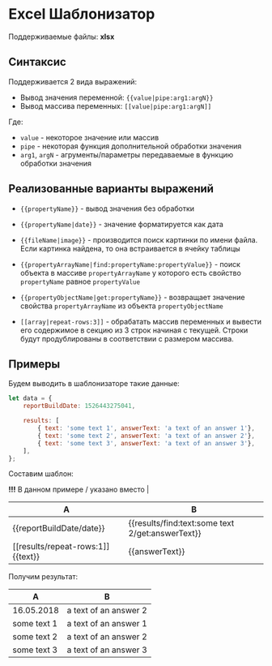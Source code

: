 # Excel Шаблонизатор

Поддерживаемые файлы: **xlsx**

## Синтаксис

Поддерживается 2 вида выражений:
* Вывод значения переменной: `{{value|pipe:arg1:argN}}`
* Вывод массива переменных: `[[value|pipe:arg1:argN]]`

Где:
* `value` - некоторое значение или массив
* `pipe` - некоторая функция дополнительной обработки значения
* `arg1`, `argN` - агрументы/параметры передаваемые в функцию обработки значения

## Реализованные варианты выражений

* `{{propertyName}}` - вывод значения без обработки
* `{{propertyName|date}}` - значение форматируется как дата 
* `{{fileName|image}}` - производится поиск картинки по имени файла. 
    Если картинка найдена, то она встраивается в ячейку таблицы
* `{{propertyArrayName|find:propertyName:propertyValue}}` - поиск объекта в массиве `propertyArrayName` 
    у которого есть свойство `propertyName` равное `propertyValue`
* `{{propertyObjectName|get:propertyName}}` - возвращает значение свойства `propertyArrayName` из объекта `propertyObjectName`     

* `[[array|repeat-rows:3]]` - обрабатать массив переменных и 
    вывести его содержимое в секцию из 3 строк начиная с текущей. 
    Строки будут продублированы в соответствии с размером массива.
    
## Примеры

Будем выводить в шаблонизаторе такие данные:
```javascript
let data = {
    reportBuildDate: 1526443275041,

    results: [
        { text: 'some text 1', answerText: 'a text of an answer 1'},
        { text: 'some text 2', answerText: 'a text of an answer 2'},
        { text: 'some text 3', answerText: 'a text of an answer 3'},
    ],
};
```
    
Составим шаблон:

**!!!** В данном примере / указано вместо |

| A | B |
|---|---|
|{{reportBuildDate/date}}| {{results/find:text:some text 2/get:answerText}} |
|[[results/repeat-rows:1]] {{text}}| {{answerText}} |

Получим результат:

| A     | B     |
|-------|-------|
| 16.05.2018 | a text of an answer 2 |
| some text 1 | a text of an answer 1 |
| some text 2 | a text of an answer 2 |
| some text 3 | a text of an answer 3 |

